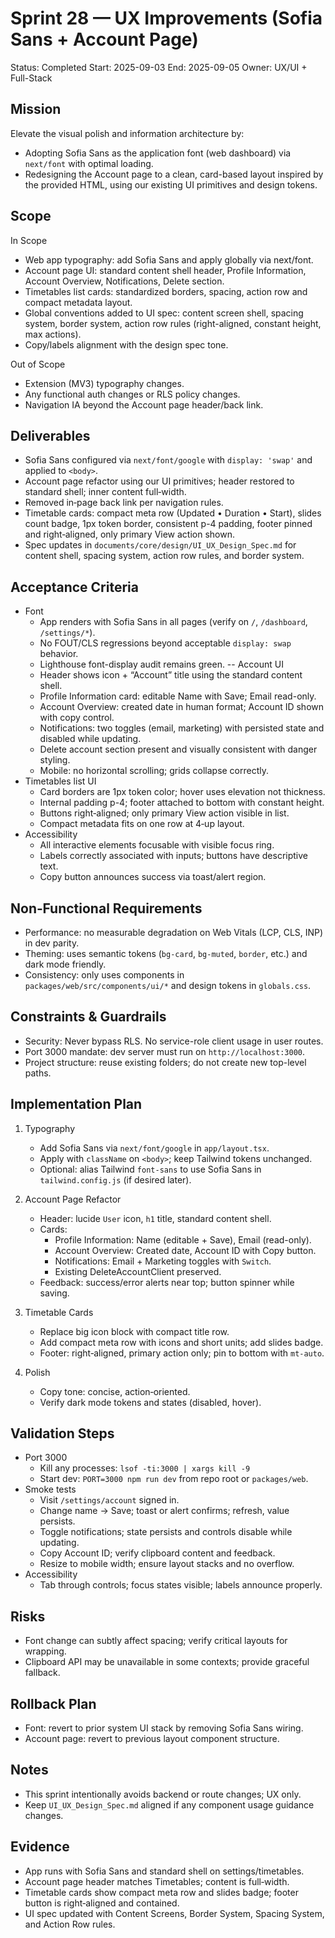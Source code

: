# Sprint 28 — UX Improvements (Sofia Sans + Account Page)

Status: Completed
Start: 2025-09-03
End: 2025-09-05
Owner: UX/UI + Full-Stack

## Mission
Elevate the visual polish and information architecture by:
- Adopting Sofia Sans as the application font (web dashboard) via `next/font` with optimal loading.
- Redesigning the Account page to a clean, card-based layout inspired by the provided HTML, using our existing UI primitives and design tokens.

## Scope
In Scope
- Web app typography: add Sofia Sans and apply globally via next/font.
- Account page UI: standard content shell header, Profile Information, Account Overview, Notifications, Delete section.
- Timetables list cards: standardized borders, spacing, action row and compact metadata layout.
- Global conventions added to UI spec: content screen shell, spacing system, border system, action row rules (right-aligned, constant height, max actions).
- Copy/labels alignment with the design spec tone.

Out of Scope
- Extension (MV3) typography changes.
- Any functional auth changes or RLS policy changes.
- Navigation IA beyond the Account page header/back link.

## Deliverables
- Sofia Sans configured via `next/font/google` with `display: 'swap'` and applied to `<body>`.
- Account page refactor using our UI primitives; header restored to standard shell; inner content full‑width.
- Removed in‑page back link per navigation rules.
- Timetable cards: compact meta row (Updated • Duration • Start), slides count badge, 1px token border, consistent p-4 padding, footer pinned and right‑aligned, only primary View action shown.
- Spec updates in `documents/core/design/UI_UX_Design_Spec.md` for content shell, spacing system, action row rules, and border system.

## Acceptance Criteria
- Font
  - App renders with Sofia Sans in all pages (verify on `/`, `/dashboard`, `/settings/*`).
  - No FOUT/CLS regressions beyond acceptable `display: swap` behavior.
  - Lighthouse font-display audit remains green.
-- Account UI
  - Header shows icon + “Account” title using the standard content shell.
  - Profile Information card: editable Name with Save; Email read-only.
  - Account Overview: created date in human format; Account ID shown with copy control.
  - Notifications: two toggles (email, marketing) with persisted state and disabled while updating.
  - Delete account section present and visually consistent with danger styling.
  - Mobile: no horizontal scrolling; grids collapse correctly.
- Timetables list UI
  - Card borders are 1px token color; hover uses elevation not thickness.
  - Internal padding p-4; footer attached to bottom with constant height.
  - Buttons right‑aligned; only primary View action visible in list.
  - Compact metadata fits on one row at 4‑up layout.
- Accessibility
  - All interactive elements focusable with visible focus ring.
  - Labels correctly associated with inputs; buttons have descriptive text.
  - Copy button announces success via toast/alert region.

## Non‑Functional Requirements
- Performance: no measurable degradation on Web Vitals (LCP, CLS, INP) in dev parity.
- Theming: uses semantic tokens (`bg-card`, `bg-muted`, `border`, etc.) and dark mode friendly.
- Consistency: only uses components in `packages/web/src/components/ui/*` and design tokens in `globals.css`.

## Constraints & Guardrails
- Security: Never bypass RLS. No service-role client usage in user routes.
- Port 3000 mandate: dev server must run on `http://localhost:3000`.
- Project structure: reuse existing folders; do not create new top-level paths.

## Implementation Plan
1) Typography
   - Add Sofia Sans via `next/font/google` in `app/layout.tsx`.
   - Apply with `className` on `<body>`; keep Tailwind tokens unchanged.
   - Optional: alias Tailwind `font-sans` to use Sofia Sans in `tailwind.config.js` (if desired later).

2) Account Page Refactor
   - Header: lucide `User` icon, `h1` title, standard content shell.
   - Cards:
     - Profile Information: Name (editable + Save), Email (read-only).
     - Account Overview: Created date, Account ID with Copy button.
     - Notifications: Email + Marketing toggles with `Switch`.
     - Existing DeleteAccountClient preserved.
   - Feedback: success/error alerts near top; button spinner while saving.

3) Timetable Cards
   - Replace big icon block with compact title row.
   - Add compact meta row with icons and short units; add slides badge.
   - Footer: right‑aligned, primary action only; pin to bottom with `mt-auto`.

4) Polish
   - Copy tone: concise, action‑oriented.
   - Verify dark mode tokens and states (disabled, hover).

## Validation Steps
- Port 3000
  - Kill any processes: `lsof -ti:3000 | xargs kill -9`
  - Start dev: `PORT=3000 npm run dev` from repo root or `packages/web`.
- Smoke tests
  - Visit `/settings/account` signed in.
  - Change name → Save; toast or alert confirms; refresh, value persists.
  - Toggle notifications; state persists and controls disable while updating.
  - Copy Account ID; verify clipboard content and feedback.
  - Resize to mobile width; ensure layout stacks and no overflow.
- Accessibility
  - Tab through controls; focus states visible; labels announce properly.

## Risks
- Font change can subtly affect spacing; verify critical layouts for wrapping.
- Clipboard API may be unavailable in some contexts; provide graceful fallback.

## Rollback Plan
- Font: revert to prior system UI stack by removing Sofia Sans wiring.
- Account page: revert to previous layout component structure.

## Notes
- This sprint intentionally avoids backend or route changes; UX only.
- Keep `UI_UX_Design_Spec.md` aligned if any component usage guidance changes.

## Evidence
- App runs with Sofia Sans and standard shell on settings/timetables.
- Account page header matches Timetables; content is full‑width.
- Timetable cards show compact meta row and slides badge; footer button is right‑aligned and contained.
- UI spec updated with Content Screens, Border System, Spacing System, and Action Row rules.

